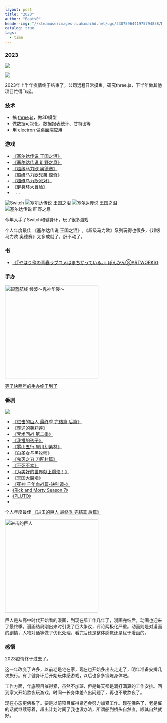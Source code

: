 ```yaml
---
layout: post
title: "2023"
author: "Beats0"
header-img: "//steamuserimages-a.akamaihd.net/ugc/2307596441975794858/DA3C29EF05550F72E1A27B389086066E8548E0E9/"
catalog: true
tags:
  - time
---
```



### 2023

![](https://steamuserimages-a.akamaihd.net/ugc/2307596441975818723/48FC2E77EA98791FE284BB0C3F2D47DBB91736DC/)

![](https://steamuserimages-a.akamaihd.net/ugc/2307596441975818481/2B828ECD0E3845FCED1CA64963D7BF425DE94FFE/)

2023年上半年疫情终于结束了，公司远程日常摸鱼，研究three.js，下半年做其他项目忙得飞起。

### 技术
 
 - 搞 [three.js](https://threejs.org)，做3D模型
 - 做数据可视化、数据报表统计、甘特图等
 - 用 [electron](https://github.com/electron/electron) 做桌面端应用


### 游戏

- [《塞尔达传说 王国之泪》](https://bgm.tv/subject/284506)
- [《塞尔达传说 旷野之息》](https://bgm.tv/subject/62229)
- [《超级马力欧 奥德赛》](https://bgm.tv/subject/205917)
- [《超级马力欧兄弟 惊奇》](https://bgm.tv/subject/442371)
- [《超级马力欧派对》](https://bgm.tv/subject/249468)
- [《健身环大冒险》](https://bgm.tv/subject/290599)
-   &nbsp; &nbsp;...

<img src="https://steamuserimages-a.akamaihd.net/ugc/2308724878073362217/260468CCD33F04A7385E022C1BF3AA5534DAA630/" class="imgCover lazyload" title="Switch" />

<img src="https://steamuserimages-a.akamaihd.net/ugc/2308724878073365129/71CE838FF5EE9B7455E99E8C81001531C580A1A0/" class="imgCover lazyload" title="塞尔达传说 王国之泪" />

<img src="https://steamuserimages-a.akamaihd.net/ugc/2308724878073365523/AD37BE6C3A9C775A6B01A64AEADB230656FFE7A8/" class="imgCover lazyload" title="塞尔达传说 王国之泪" />

<img src="https://steamuserimages-a.akamaihd.net/ugc/2308724878073363679/171BAB50419A8B598331E19BD41AF5E10B3657B4/" class="imgCover lazyload" title="塞尔达传说 旷野之息" />

今年入手了Switch和健身环，玩了很多游戏

个人年度最佳 《塞尔达传说 王国之泪》, 《超级马力欧》系列玩得也很多，《超级马力欧 奥德赛》太多成就了，肝不动了。

### 书

- [《『やはり俺の青春ラブコメはまちがっている。』ぽんかん⑧ARTWORKS》](https://bgm.tv/subject/328598)

### 手办

<img src="https://steamuserimages-a.akamaihd.net/ugc/2067758829134661452/CE5C8B2108E484080A1C63E51EFAD2B73DD09B68/" class="imgCover lazyload" width=300 title="碧蓝航线 绫波～鬼神华裳～" /> 

[等了快两年的手办终于到了](https://www.hpoi.net/hobby/51330)

### 番剧

<img src="https://steamuserimages-a.akamaihd.net/ugc/2307596441975925728/F4A6BB8640753D54AF02E66F965CB4455A30B83F/" class="imgCover lazyload" /> 


- [《进击的巨人 最终季 完结篇 后篇》](https://bgm.tv/subject/415779)
- [《葬送的芙莉莲》](https://bgm.tv/subject/400602)
- [《咒术回战 第二季》](https://bgm.tv/subject/369304)
- [《我推的孩子》](https://bgm.tv/subject/386809)
- [《雾山五行 犀川幻紫林》](https://bgm.tv/subject/312658)
- [《白圣女与黑牧师》](https://bgm.tv/subject/387822)
- [《鬼灭之刃 刀匠村篇》](https://bgm.tv/subject/369768)
- [《不死不幸》](https://bgm.tv/subject/397808)
- [《为美好的世界献上爆焰！》](https://bgm.tv/subject/385209)
- [《天国大魔境》](https://bgm.tv/subject/404804)
- [《死神 千年血战篇-诀别谭-》](https://bgm.tv/subject/412916)
- [《Rick and Morty Season 7》](https://bgm.tv/subject/441140)
- [《PLUTO》](https://bgm.tv/subject/217021)
-   &nbsp; &nbsp;...



个人年度最佳 [《进击的巨人 最终季 完结篇 后篇》](https://bgm.tv/subject/415779)

<img src="https://steamuserimages-a.akamaihd.net/ugc/2307596441976448204/0FF0BDA9C08B27CE2BB90EEDE8F381222C8F54FC/" class="imgCover lazyload" width=300 title="进击的巨人" /> 


巨人是从高中时代开始看的漫画，到现在都工作几年了，漫画完结后，动画也迎来了最终季。漫画结局刚出来时引发了巨大争议，评论两极化严重。动画则是对漫画的剧情，人物对话等做了优化处理，看完后还是整体感觉还是优于漫画的。


### 感悟

2023疫情终于过去了。

这一年改变了许多，以前老是宅在家，现在也开始多出去走走了，明年准备安排几次旅行。有了健身环后开始玩体感游戏，以后也多多锻炼身体吧。

工作方面，年底项目催得紧，虽然不加班，但是每天都是满打满算的工作安排。回到家又开始熬夜玩游戏，时间一长身体差点出问题了，再也不敢熬夜了。

现在心态更佛系了。要是以前项目催得紧还会努力加紧工作。现在佛系了，老是催的话就继续等着，超出计划时间了我也没办法，所谓船到桥头自然直，顺其自然就好。

